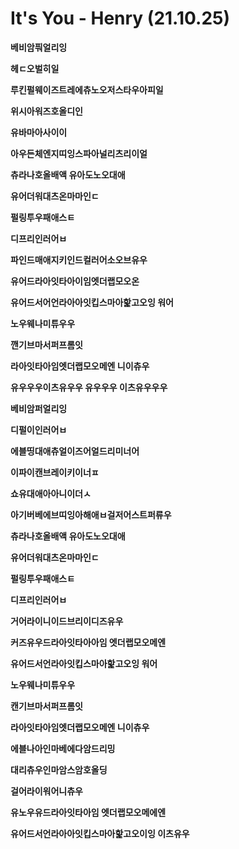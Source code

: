 # It's You - Henry (21.10.25)

**베비암풔얼리잉**

**헤ㄷ오벌히일**

**루킨펄웨이즈트레에츄노오저스타우아피일**

**위시아워즈호올디인**

**유바마아사이이**

**아우든체엔지띠잉스파아널리츠리이얼**

**츄라나호올배액 유아도노오대애** 

**유어더워대츠온마마인ㄷ**

**펄링투우패애스ㅌ**

**디프리인러어ㅂ**

**파인드매애지키인드컬러어소오브유우**

**유어드라아잇타아이임엣더랩모오온**

**유어드서어언라아아잇킵스마아핥고오잉 워어**

**노우웨나미튜우우**

**깬기브마서퍼프롬잇**

**라아잇타아임엣더랩모오메엔 니이츄우**

**유우우우이츠유우우 유우우우 이츠유우우우**



**베비암퍼얼리잉**

**디펄이인러어ㅂ**

**에블띵대애츄얼이즈어얼드리미너어**

**이파이캔브레이키이너ㅍ**

**쇼유대애아아니이더ㅅ**

**아기버베에브띠잉아해애ㅂ걸저어스트퍼류우**

**츄라나호올배액 유아도노오대애**

**유어더워대츠온마마인ㄷ**

**펄링투우패애스ㅌ**

**디프리인러어ㅂ**

**거어라이니이드브리이디즈유우**

**커즈유우드라아잇타아아임 엣더랩모오메엔**

**유어드서언라아잇킵스마아핥고오잉 워어**

**노우웨나미튜우우**

**캔기브마서퍼프롬잇**

**라아잇타아임엣더랩모오메엔 니이츄우**



**에블나아인마베에다암드리밍**

**대리츄우인마암스암호올딩**

**걸어라이워어니츄우**

**유노우유드라아잇타아임 엣더랩모오메에엔**

**유어드서언라아아잇킵스마아핥고오이잉 이츠유우**
